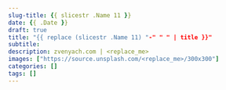 ```yaml
---
slug-title: {{ slicestr .Name 11 }}
date: {{ .Date }}
draft: true
title: "{{ replace (slicestr .Name 11) "-" " " | title }}"
subtitle:
description: zvenyach.com | <replace_me>
images: ["https://source.unsplash.com/<replace_me>/300x300"]
categories: []
tags: []
---
```

